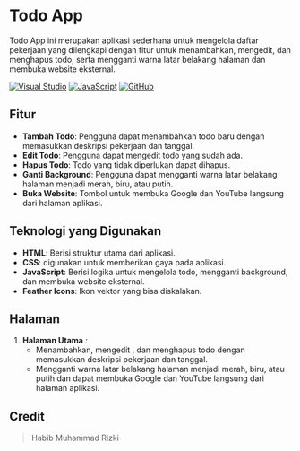 # Todo App

Todo App ini merupakan aplikasi sederhana untuk mengelola daftar pekerjaan yang dilengkapi dengan fitur untuk menambahkan, mengedit, dan menghapus todo, serta mengganti warna latar belakang halaman dan membuka website eksternal.


[![Visual Studio](https://badgen.net/badge/icon/visualstudio?icon=visualstudio&label)](https://visualstudio.microsoft.com)
[![JavaScript](https://img.shields.io/badge/--F7DF1E?logo=javascript&logoColor=000)](https://www.javascript.com/)
[![GitHub](https://badgen.net/badge/icon/github?icon=github&label)](https://github.com)

## Fitur

- **Tambah Todo**: Pengguna dapat menambahkan todo baru dengan memasukkan deskripsi pekerjaan dan tanggal.
- **Edit Todo**: Pengguna dapat mengedit todo yang sudah ada. 
- **Hapus Todo**: Todo yang tidak diperlukan dapat dihapus.
- **Ganti Background**: Pengguna dapat mengganti warna latar belakang halaman menjadi merah, biru, atau putih.
- **Buka Website**:  Tombol untuk membuka Google dan YouTube langsung dari halaman aplikasi.

## Teknologi yang Digunakan

- **HTML**: Berisi struktur utama dari aplikasi.
- **CSS**: digunakan untuk memberikan gaya pada aplikasi.
- **JavaScript**: Berisi logika untuk mengelola todo, mengganti background, dan membuka website eksternal.
- **Feather Icons**: Ikon vektor yang bisa diskalakan.

## Halaman

1. **Halaman Utama** :
   - Menambahkan, mengedit , dan menghapus todo dengan memasukkan deskripsi pekerjaan dan tanggal.
   - Mengganti warna latar belakang halaman menjadi merah, biru, atau putih dan dapat membuka Google dan YouTube langsung dari halaman aplikasi.

## Credit

> Habib Muhammad Rizki
